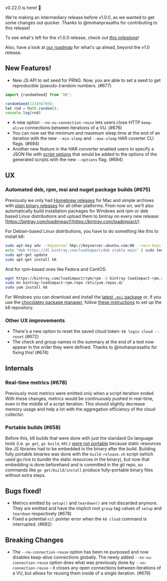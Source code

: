 v0.22.0 is here! :tada:

We're making an intermediary release before v1.0.0, as we wanted to get some changes out quicker. Thanks to @mohanprasaths for contributing to this release!

To see what's left for the v1.0.0 release, check out [this milestone](https://github.com/loadimpact/k6/milestone/4)!

Also, have a look at [our roadmap](https://github.com/loadimpact/k6/wiki/Roadmap) for what's up ahead, beyond the v1.0 release.

## New Features!
* New JS API to set seed for PRNG. Now, you are able to set a seed to get reproducible (pseudo-)random numbers. (#677)

```js
import {randomSeed} from "k6";

randomSeed(123456789);
let rnd = Math.random();
console.log(rnd)
```

* A new option `--no-vu-connection-reuse` lets users close HTTP `keep-alive` connections between iterations of a VU. (#676)
* You can now set the minimum and maximum sleep time at the end of an iteration with the new `--min-sleep` and `--max-sleep` HAR coverter CLI flags. (#694)
* Another new feature in the HAR converter enabled users to specify a JSON file with [script options](https://docs.k6.io/docs/options) that would be added to the options of the generated scripts with the new `--options` flag. (#694)


## UX


### Automated deb, rpm, msi and nuget package builds (#675)

Previously we only had [Homebrew releases](https://github.com/loadimpact/k6#mac) for Mac and simple archives with [plain binary releases](https://github.com/loadimpact/k6/releases) for all other platforms. From now on, we'll also automatically build installation packages for Windows and rpm or deb based Linux distributions and upload them to bintray on every new release: [https://bintray.com/loadimpact](https://bintray.com/loadimpact/)

For Debian-based Linux distributions, you have to do something like this to install k6:

```sh
sudo apt-key adv --keyserver hkp://keyserver.ubuntu.com:80 --recv-keys 379CE192D401AB61
echo "deb https://dl.bintray.com/loadimpact/deb stable main" | sudo tee -a /etc/apt/sources.list
sudo apt-get update
sudo apt-get install k6
```

And for rpm-based ones like Fedora and CentOS:

```sh
wget https://bintray.com/loadimpact/rpm/rpm -O bintray-loadimpact-rpm.repo
sudo mv bintray-loadimpact-rpm.repo /etc/yum.repos.d/
sudo yum install k6
```

For Windows you can download and install the [latest `.msi` package](https://dl.bintray.com/loadimpact/windows/k6-latest-amd64.msi) or, if you use the [chocolatey package manager](https://chocolatey.org/), follow [these instructions](https://bintray.com/repo/buildSettings?repoPath=%2Floadimpact%2Fchoco) to set up the k6 repository.


### Other UX improvements

* There's a new option to reset the saved cloud token: `k6 login cloud --reset` (#672)
* The check and group names in the summary at the end of a test now appear in the order they were defined. Thanks to @mohanprasaths for fixing this! (#674)

## Internals

### Real-time metrics (#678)

Previously most metrics were emitted only when a script iteration ended. With these changes, metrics would be continuously pushed in real-time, even in the middle of a script iteration. This should slightly decrease memory usage and help a lot with the aggregation efficiency of the cloud collector.

### Portable builds (#658)

Before this, k6 builds that were done with just the standard Go language tools (i.e. `go get`, `go build`, etc.) [were not portable](https://github.com/loadimpact/k6/issues/545) because static resources like JS libraries had to be embedded in the binary after the build. Building fully portable binaries was done with the `build-release.sh` script (which used go.rice to bundle the static resources in the binary), but now that embedding is done beforehand and is committed in the git repo, so commands like `go get/build/install` produce fully-portable binary files without extra steps.

## Bugs fixed!

* Metrics emitted by `setup()` and `teardown()` are not discarded anymore. They are emitted and have the implicit root `group` tag values of `setup` and `teardown` respectively (#678)
* Fixed a potential `nil` pointer error when the `k6 cloud` command is interrupted. (#682)

## Breaking Changes
* The `--no-connection-reuse` option has been re-purposed and now disables keep-alive connections globally. The newly added `--no-vu-connection-reuse` option does what was previously done by `--no-connection-reuse` - it closes any open connections between iterations of a VU, but allows for reusing them inside of a single iteration. (#676)
